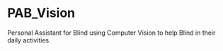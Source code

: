# PAB_Vision
 Personal Assistant for Blind using Computer Vision to help Blind in their daily activities

